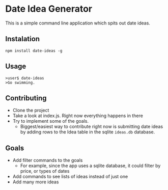 # Date Idea Generator

This is a simple command line application which spits out date ideas.

## Instalation

```
npm install date-ideas -g
```

## Usage

```
>user$ date-ideas
>Go swimming.
```

## Contributing

+ Clone the project
+ Take a look at index.js. Right now everything happens in there
+ Try to implement some of the goals. 
	+ Biggest/easiest way to contribute right now is submitting date ideas by adding rows to the Idea table in the sqlite `ideas.db` database.

## Goals

+ Add filter commands to the goals
	+ For example, since the app uses a sqlite database, it could filter by price, or types of dates
+ Add commands to see lists of ideas instead of just one 
+ Add many more ideas

